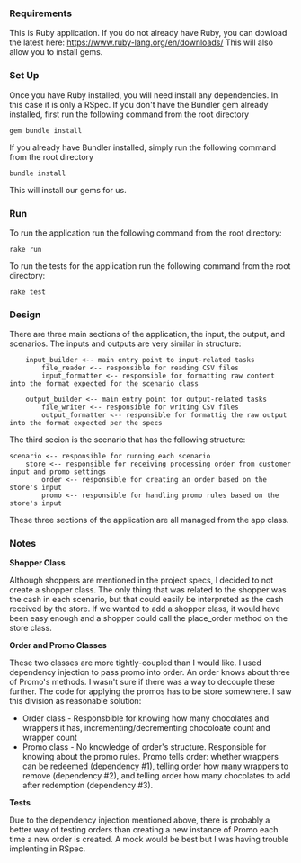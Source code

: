 ### Requirements

This is Ruby application. If you do not already have Ruby, you can dowload the latest here: https://www.ruby-lang.org/en/downloads/
This will also allow you to install gems.

### Set Up

Once you have Ruby installed, you will need install any dependencies. In this case it is only a RSpec. If you don't have the Bundler gem already installed, first run the following command from the root directory

`gem bundle install`

If you already have Bundler installed, simply run the following command from the root directory

`bundle install`

This will install our gems for us. 


### Run

To run the application run the following command from the root directory:

`rake run`

To run the tests for the application run the following command from the root directory:

`rake test`


### Design

There are three main sections of the application, the input, the output, and scenarios. The inputs and outputs are very similar in structure:

		input_builder <-- main entry point to input-related tasks
			file_reader <-- responsible for reading CSV files
			input_formatter <-- responsible for formatting raw content into the format expected for the scenario class

		output_builder <-- main entry point for output-related tasks
			file_writer <-- responsible for writing CSV files
			output_formatter <-- responsible for formattig the raw output into the format expected per the specs

The third secion is the scenario that has the following structure:

	scenario <-- responsible for running each scenario 
		store <-- responsible for receiving processing order from customer input and promo settings
			order <-- responsible for creating an order based on the store's input
			promo <-- responsible for handling promo rules based on the store's input

These three sections of the application are all managed from the app class. 


### Notes

**Shopper Class**

Although shoppers are mentioned in the project specs, I decided to not create a shopper class. The only thing that was related to the shopper was the cash in each scenario, but that could easily be interpreted as the cash received by the store. If we wanted to add a shopper class, it would have been easy enough and a shopper could call the place_order method on the store class. 


**Order and Promo Classes**

These two classes are more tightly-coupled than I would like. I used dependency injection to pass promo into order. An order knows about three of Promo's methods. I wasn't sure if there was a way to decouple these further. The code for applying the promos has to be store somewhere. I saw this division as reasonable solution:

* Order class - Responsbible for knowing how many chocolates and wrappers it has, incrementing/decrementing chocoloate count and wrapper count
* Promo class - No knowledge of order's structure. Responsible for knowing about the promo rules. Promo tells order: whether wrappers can be redeemed (dependency #1), telling order how many wrappers to remove (dependency #2), and telling order how many chocolates to add after redemption (dependency #3).


**Tests**

Due to the dependency injection mentioned above, there is probably a better way of testing orders than creating a new instance of Promo each time a new order is created. A mock would be best but I was having trouble implenting in RSpec.




